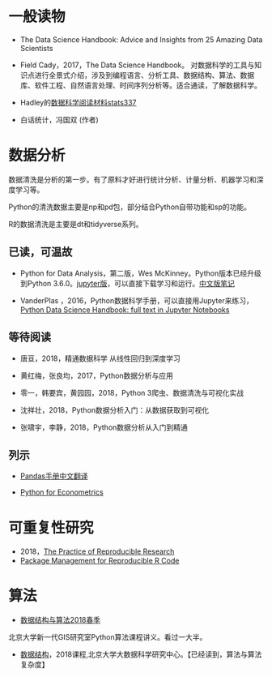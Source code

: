 # 一般读物
- The Data Science Handbook: Advice and Insights from 25 Amazing Data Scientists 

- Field Cady，2017，The Data Science Handbook。
对数据科学的工具与知识点进行全景式介绍，涉及到编程语言、分析工具、数据结构、算法、数据库、软件工程、自然语言处理、时间序列分析等。适合通读，了解数据科学。

- Hadley的[数据科学阅读材料stats337](https://github.com/hadley/stats337)

- 白话统计，冯国双 (作者)

# 数据分析
数据清洗是分析的第一步。有了原料才好进行统计分析、计量分析、机器学习和深度学习等。

Python的清洗数据主要是np和pd包，部分结合Python自带功能和sp的功能。

R的数据清洗是主要是dt和tidyverse系列。

## 已读，可温故
- Python for Data Analysis，第二版，Wes McKinney。Python版本已经升级到Python 3.6.0。[jupyter版](https://github.com/wesm/pydata-book)，可以直接下载学习和运行。[中文版笔记](https://www.jianshu.com/p/04d180d90a3f)

- VanderPlas
，2016，Python数据科学手册，可以直接用Jupyter来练习，[Python Data Science Handbook: full text in Jupyter Notebooks](https://github.com/jakevdp/PythonDataScienceHandbook)


## 等待阅读

- 唐亘，2018，精通数据科学 从线性回归到深度学习

- 黄红梅，张良均，2017，Python数据分析与应用

- 零一，韩要宾，黄园园，2018，Python 3爬虫、数据清洗与可视化实战

- 沈祥壮，2018，Python数据分析入门：从数据获取到可视化

- 张啸宇，李静，2018，Python数据分析从入门到精通


## 列示
- [Pandas手册中文翻译](http://python.usyiyi.cn/translate/Pandas_0j2/index.html)

- [Python for Econometrics](https://www.kevinsheppard.com/Python_for_Econometrics)


# 可重复性研究
- 2018，[The Practice of Reproducible Research](https://legacy.gitbook.com/book/bids/the-practice-of-reproducible-research/details
)
- [Package Management for Reproducible R Code](https://rviews.rstudio.com/2018/01/18/package-management-for-reproducible-r-code/)

# 算法

- [数据结构与算法2018春季](http://gis4g.pku.edu.cn/course/pythonds)

北京大学新一代GIS研究室Python算法课程讲义。看过一大半。

- [数据结构](http://www.yunhuai.net/DSA2018/DSA2018.html)，2018课程,北京大学大数据科学研究中心。【已经读到，算法与算法复杂度】
